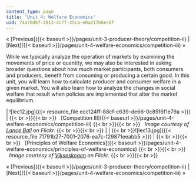 ```yaml
---
content_type: page
title: 'Unit 4: Welfare Economics'
uid: 74a70dbf-2813-4c7f-25ca-e0a217b6ec6f
---
```


« [Previous]({{< baseurl >}}/pages/unit-3-producer-theory/competition-ii) | [Next]({{< baseurl >}}/pages/unit-4-welfare-economics/competition-iii) »

While we typically analyze the operation of markets by examining the movements of price or quantity, we may also be interested in asking broader questions about how much market participants, both consumers and producers, benefit from consuming or producing a certain good. In this unit, you will learn how to calculate producer and consumer welfare in a given market. You will also learn how to analyze the changes in social welfare that result when policies are implemented that alter the market equilibrium.

| ![lec12.jpg]({{< resource_file ecc124ff-88cf-c639-de66-0c85f6f1e79a >}}) |  {{< br >}}{{< br >}}   [Competition III]({{< baseurl >}}/pages/unit-4-welfare-economics/competition-iii) {{< br >}}{{< br >}}   _Image courtesy of [Lance Ball](http://www.flickr.com/photos/skimcoat/2931005015/in/photostream/) on Flickr._ {{< br >}}{{< br >}}  |
|   {{< br >}}![lec13.jpg]({{< resource_file 71791b27-7001-2076-ea7c-f29871eeabb5 >}}) |  {{< br >}}{{< br >}}   [Principles of Welfare Economics]({{< baseurl >}}/pages/unit-4-welfare-economics/principles-of-welfare-economics) {{< br >}}{{< br >}}   _Image courtesy of [Vikseskogen](http://www.flickr.com/photos/vilseskogen/5846470744/) on Flickr._ {{< br >}}{{< br >}}  

« [Previous]({{< baseurl >}}/pages/unit-3-producer-theory/competition-ii) | [Next]({{< baseurl >}}/pages/unit-4-welfare-economics/competition-iii) »